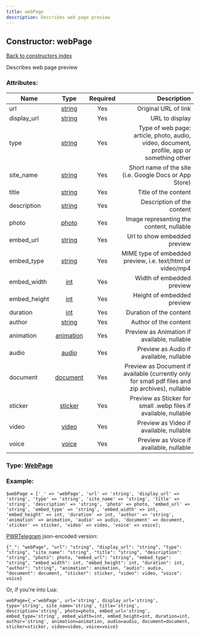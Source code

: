 ```yaml
---
title: webPage
description: Describes web page preview
---
```

## Constructor: webPage  
[Back to constructors index](index.md)



Describes web page preview

### Attributes:

| Name     |    Type       | Required | Description |
|----------|:-------------:|:--------:|------------:|
|url|[string](../types/string.md) | Yes|Original URL of link|
|display\_url|[string](../types/string.md) | Yes|URL to display|
|type|[string](../types/string.md) | Yes|Type of web page: article, photo, audio, video, document, profile, app or something other|
|site\_name|[string](../types/string.md) | Yes|Short name of the site (i.e. Google Docs or App Store)|
|title|[string](../types/string.md) | Yes|Title of the content|
|description|[string](../types/string.md) | Yes|Description of the content|
|photo|[photo](../types/photo.md) | Yes|Image representing the content, nullable|
|embed\_url|[string](../types/string.md) | Yes|Url to show embedded preview|
|embed\_type|[string](../types/string.md) | Yes|MIME type of embedded preview, i.e. text/html or video/mp4|
|embed\_width|[int](../types/int.md) | Yes|Width of embedded preview|
|embed\_height|[int](../types/int.md) | Yes|Height of embedded preview|
|duration|[int](../types/int.md) | Yes|Duration of the content|
|author|[string](../types/string.md) | Yes|Author of the content|
|animation|[animation](../types/animation.md) | Yes|Preview as Animation if available, nullable|
|audio|[audio](../types/audio.md) | Yes|Preview as Audio if available, nullable|
|document|[document](../types/document.md) | Yes|Preview as Document if available (currently only for small pdf files and zip archives), nullable|
|sticker|[sticker](../types/sticker.md) | Yes|Preview as Sticker for small .webp files if available, nullable|
|video|[video](../types/video.md) | Yes|Preview as Video if available, nullable|
|voice|[voice](../types/voice.md) | Yes|Preview as Voice if available, nullable|



### Type: [WebPage](../types/WebPage.md)


### Example:

```
$webPage = ['_' => 'webPage', 'url' => 'string', 'display_url' => 'string', 'type' => 'string', 'site_name' => 'string', 'title' => 'string', 'description' => 'string', 'photo' => photo, 'embed_url' => 'string', 'embed_type' => 'string', 'embed_width' => int, 'embed_height' => int, 'duration' => int, 'author' => 'string', 'animation' => animation, 'audio' => audio, 'document' => document, 'sticker' => sticker, 'video' => video, 'voice' => voice];
```  

[PWRTelegram](https://pwrtelegram.xyz) json-encoded version:

```
{"_": "webPage", "url": "string", "display_url": "string", "type": "string", "site_name": "string", "title": "string", "description": "string", "photo": photo, "embed_url": "string", "embed_type": "string", "embed_width": int, "embed_height": int, "duration": int, "author": "string", "animation": animation, "audio": audio, "document": document, "sticker": sticker, "video": video, "voice": voice}
```


Or, if you're into Lua:  


```
webPage={_='webPage', url='string', display_url='string', type='string', site_name='string', title='string', description='string', photo=photo, embed_url='string', embed_type='string', embed_width=int, embed_height=int, duration=int, author='string', animation=animation, audio=audio, document=document, sticker=sticker, video=video, voice=voice}

```


